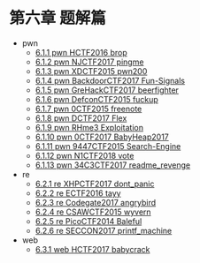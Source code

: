 # 第六章 题解篇

- pwn
  - [6.1.1 pwn HCTF2016 brop](6.1.1_pwn_hctf2016_brop.md)
  - [6.1.2 pwn NJCTF2017 pingme](6.1.2_pwn_njctf2017_pingme.md)
  - [6.1.3 pwn XDCTF2015 pwn200](6.1.3_pwn_xdctf2015_pwn200.md)
  - [6.1.4 pwn BackdoorCTF2017 Fun-Signals](6.1.4_pwn_backdoorctf2017_fun_signals.md)
  - [6.1.5 pwn GreHackCTF2017 beerfighter](6.1.5_pwn_grehackctf2017_beerfighter.md)
  - [6.1.6 pwn DefconCTF2015 fuckup](6.1.6_pwn_defconctf2015_fuckup.md)
  - [6.1.7 pwn 0CTF2015 freenote](6.1.7_pwn_0ctf2015_freenote.md)
  - [6.1.8 pwn DCTF2017 Flex](6.1.8_pwn_dctf2017_flex.md)
  - [6.1.9 pwn RHme3 Exploitation](6.1.9_rhme3_exploitation.md)
  - [6.1.10 pwn 0CTF2017 BabyHeap2017](6.1.10_0ctf2017_babyheap2017.md)
  - [6.1.11 pwn 9447CTF2015 Search-Engine](6.1.11_9447ctf2015_search_engine.md)
  - [6.1.12 pwn N1CTF2018 vote](6.1.12_n1ctf2018_vote.md)
  - [6.1.13 pwn 34C3CTF2017 readme_revenge](6.1.13_34c3ctf2017_readme_revenge.md)
- re
  - [6.2.1 re XHPCTF2017 dont_panic](6.2.1_re_xhpctf2017_dont_panic.md)
  - [6.2.2 re ECTF2016 tayy](6.2.2_re_ectf2016_tayy.md)
  - [6.2.3 re Codegate2017 angrybird](6.2.3_re_codegate2017_angrybird.md)
  - [6.2.4 re CSAWCTF2015 wyvern](6.2.4_re_csawctf2015_wyvern.md)
  - [6.2.5 re PicoCTF2014 Baleful](6.2.5_re_picoctf2014_baleful.md)
  - [6.2.6 re SECCON2017 printf_machine](6.2.6_re_seccon2017_printf_machine.md)
- web
  - [6.3.1 web HCTF2017 babycrack](6.3.1_web_hctf2017_babycrack.md)

